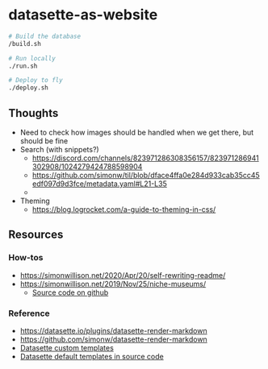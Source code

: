# datasette-as-website

```bash
# Build the database
/build.sh

# Run locally
./run.sh

# Deploy to fly
./deploy.sh
```

## Thoughts

- Need to check how images should be handled when we get there, but should be fine
- Search (with snippets?)
  - https://discord.com/channels/823971286308356157/823971286941302908/1024279424788598904
  - https://github.com/simonw/til/blob/dface4ffa0e284d933cab35cc45edf097d9d3fce/metadata.yaml#L21-L35
  -
- Theming
  - https://blog.logrocket.com/a-guide-to-theming-in-css/

## Resources

### How-tos

- https://simonwillison.net/2020/Apr/20/self-rewriting-readme/
- https://simonwillison.net/2019/Nov/25/niche-museums/
  - [Source code on github](https://github.com/simonw/museums)

### Reference

- https://datasette.io/plugins/datasette-render-markdown
- https://github.com/simonw/datasette-render-markdown
- [Datasette custom templates](https://docs.datasette.io/en/0.32/custom_templates.html#custom-templates)
- [Datasette default templates in source code](https://github.com/simonw/datasette/blob/main/datasette/templates/index.html)
